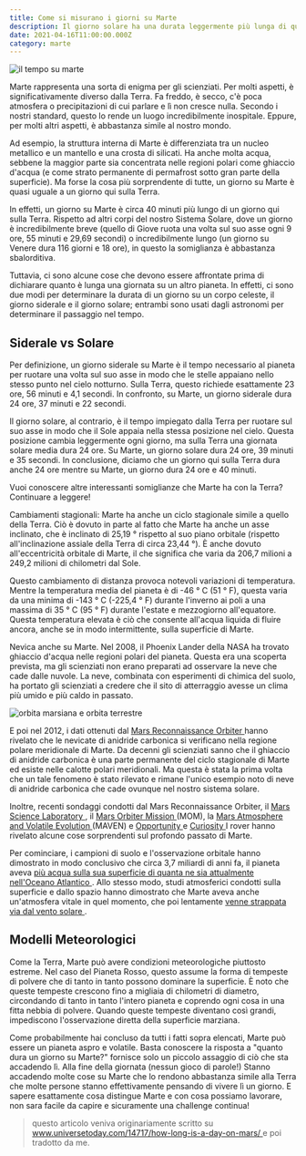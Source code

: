 ```yaml
---
title: Come si misurano i giorni su Marte
description: Il giorno solare ha una durata leggermente più lunga di quello siderale a causa dell'orbita del pianeta attorno al Sole, che implica una leggera rotazione extra sul proprio asse per raggiungere nuovamente la stessa posizione rispetto al Sole.
date: 2021-04-16T11:00:00.000Z
category: marte
---
```


<img src="/mars-time.jpg" alt="il tempo su marte"/>

Marte rappresenta una sorta di enigma per gli scienziati. Per molti aspetti, è significativamente diverso dalla Terra. Fa freddo, è secco, c'è poca atmosfera o precipitazioni di cui parlare e lì non cresce nulla. Secondo i nostri standard, questo lo rende un luogo incredibilmente inospitale. Eppure, per molti altri aspetti, è abbastanza simile al nostro mondo.

Ad esempio, la struttura interna di Marte è differenziata tra un nucleo metallico e un mantello e una crosta di silicati. Ha anche molta acqua, sebbene la maggior parte sia concentrata nelle regioni polari come ghiaccio d'acqua (e come strato permanente di permafrost sotto gran parte della superficie). Ma forse la cosa più sorprendente di tutte, un giorno su Marte è quasi uguale a un giorno qui sulla Terra.

In effetti, un giorno su Marte è circa 40 minuti più lungo di un giorno qui sulla Terra. Rispetto ad altri corpi del nostro Sistema Solare, dove un giorno è incredibilmente breve (quello di Giove ruota una volta sul suo asse ogni 9 ore, 55 minuti e 29,69 secondi) o incredibilmente lungo (un giorno su Venere dura 116 giorni e 18 ore), in questo la somiglianza è abbastanza sbalorditiva.

Tuttavia, ci sono alcune cose che devono essere affrontate prima di dichiarare quanto è lunga una giornata su un altro pianeta. In effetti, ci sono due modi per determinare la durata di un giorno su un corpo celeste, il giorno siderale e il giorno solare; entrambi sono usati dagli astronomi per determinare il passaggio nel tempo.

<h2>Siderale vs Solare</h2>

Per definizione, un giorno siderale su Marte è il tempo necessario al pianeta per ruotare una volta sul suo asse in modo che le stelle appaiano nello stesso punto nel cielo notturno. Sulla Terra, questo richiede esattamente 23 ore, 56 minuti e 4,1 secondi. In confronto, su Marte, un giorno siderale dura 24 ore, 37 minuti e 22 secondi.

Il giorno solare, al contrario, è il tempo impiegato dalla Terra per ruotare sul suo asse in modo che il Sole appaia nella stessa posizione nel cielo. Questa posizione cambia leggermente ogni giorno, ma sulla Terra una giornata solare media dura 24 ore. Su Marte, un giorno solare dura 24 ore, 39 minuti e 35 secondi. In conclusione, diciamo che un giorno qui sulla Terra dura anche 24 ore mentre su Marte, un giorno dura 24 ore e 40 minuti.

Vuoi conoscere altre interessanti somiglianze che Marte ha con la Terra? Continuare a leggere!

Cambiamenti stagionali:
Marte ha anche un ciclo stagionale simile a quello della Terra. Ciò è dovuto in parte al fatto che Marte ha anche un asse inclinato, che è inclinato di 25,19 ° rispetto al suo piano orbitale (rispetto all'inclinazione assiale della Terra di circa 23,44 °). È anche dovuto all'eccentricità orbitale di Marte, il che significa che varia da 206,7 milioni a 249,2 milioni di chilometri dal Sole.

Questo cambiamento di distanza provoca notevoli variazioni di temperatura. Mentre la temperatura media del pianeta è di -46 ° C (51 ° F), questa varia da una minima di -143 ° C (-225,4 ° F) durante l'inverno ai poli a una massima di 35 ° C (95 ° F) durante l'estate e mezzogiorno all'equatore. Questa temperatura elevata è ciò che consente all'acqua liquida di fluire ancora, anche se in modo intermittente, sulla superficie di Marte.

Nevica anche su Marte. Nel 2008, il Phoenix Lander della NASA ha trovato ghiaccio d'acqua nelle regioni polari del pianeta. Questa era una scoperta prevista, ma gli scienziati non erano preparati ad osservare la neve che cade dalle nuvole. La neve, combinata con esperimenti di chimica del suolo, ha portato gli scienziati a credere che il sito di atterraggio avesse un clima più umido e più caldo in passato.

<img src="/earthmarsorbittop.jpg" alt="orbita marsiana e orbita terrestre">

E poi nel 2012, i dati ottenuti dal <a rel="canonical noreferrer noopener" target="_blank" href="https://www.nasa.gov/mission_pages/MRO/main/index.html"> Mars Reconnaissance Orbiter </a> hanno rivelato che le nevicate di anidride carbonica si verificano nella regione polare meridionale di Marte. Da decenni gli scienziati sanno che il ghiaccio di anidride carbonica è una parte permanente del ciclo stagionale di Marte ed esiste nelle calotte polari meridionali. Ma questa è stata la prima volta che un tale fenomeno è stato rilevato e rimane l'unico esempio noto di neve di anidride carbonica che cade ovunque nel nostro sistema solare.

Inoltre, recenti sondaggi condotti dal Mars Reconnaissance Orbiter, il <a href="https://mars.jpl.nasa.gov/msl/"> Mars Science Laboratory </a>, il <a href = "http://www.isro.gov.in/pslv-c25-mars-orbiter-mission">Mars Orbiter Mission </a> (MOM), la <a href =" https://www.nasa.gov /mission_pages/maven/main/index.html">Mars Atmosphere and Volatile Evolution </a> (MAVEN) e <a href = "https://mars.nasa.gov/mer/mission/status.html#opportunity "> Opportunity </a> e <a href="https://www.nasa.gov/mission_pages/msl/index.html"> Curiosity </a> I rover hanno rivelato alcune cose sorprendenti sul profondo passato di Marte.

Per cominciare, i campioni di suolo e l'osservazione orbitale hanno dimostrato in modo conclusivo che circa 3,7 miliardi di anni fa, il pianeta aveva <a href = "https://www.nasa.gov/press/2015/march/nasa-research-suggests -mars-una-volta-aveva-più-acqua-che-terra-s-oceano-artico "> più acqua sulla sua superficie di quanta ne sia attualmente nell'Oceano Atlantico </a>. Allo stesso modo, studi atmosferici condotti sulla superficie e dallo spazio hanno dimostrato che Marte aveva anche un'atmosfera vitale in quel momento, che poi lentamente <a href = "https://www.universetoday.com/123252/nasas-maven-orbiter -discovers-il-vento-solare-spogliato-via-mars-atmosphere-che causa-trasformazioni-radicali / "> venne strappata via dal vento solare </a>.

<h2>Modelli Meteorologici</h2>

Come la Terra, Marte può avere condizioni meteorologiche piuttosto estreme. Nel caso del Pianeta Rosso, questo assume la forma di tempeste di polvere che di tanto in tanto possono dominare la superficie. È noto che queste tempeste crescono fino a migliaia di chilometri di diametro, circondando di tanto in tanto l'intero pianeta e coprendo ogni cosa in una fitta nebbia di polvere. Quando queste tempeste diventano così grandi, impediscono l'osservazione diretta della superficie marziana.

Come probabilmente hai concluso da tutti i fatti sopra elencati, Marte può essere un pianeta aspro e volatile. Basta conoscere la risposta a "quanto dura un giorno su Marte?" fornisce solo un piccolo assaggio di ciò che sta accadendo lì. Alla fine della giornata (nessun gioco di parole!) Stanno accadendo molte cose su Marte che lo rendono abbastanza simile alla Terra che molte persone stanno effettivamente pensando di vivere lì un giorno. E sapere esattamente cosa distingue Marte e con cosa possiamo lavorare, non sara facile da capire e sicuramente una challenge continua!

<blockquote>
questo articolo veniva originariamente scritto su <a href="https://www.universetoday.com/14717/how-long-is-a-day-on-mars/" rel="canonical noopenr noreferrer" target="_blank">www.universetoday.com/14717/how-long-is-a-day-on-mars/
</a> e poi tradotto da me.
</blockquote>
